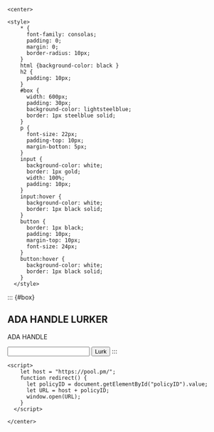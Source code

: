 ```{=html}
<center>
```
```{=html}
<style>
    * {
      font-family: consolas;
      padding: 0;
      margin: 0;
      border-radius: 10px;
    }
    html {background-color: black } 
    h2 {
      padding: 10px;
    }
    #box {
      width: 600px;
      padding: 30px;
      background-color: lightsteelblue;
      border: 1px steelblue solid;
    }
    p {
      font-size: 22px;
      padding-top: 10px;
      margin-botton: 5px;
    }
    input {
      background-color: white;
      border: 1px gold;
      width: 100%;
      padding: 10px;
    }
    input:hover {
      background-color: white;
      border: 1px black solid;
    }
    button {
      border: 1px black;
      padding: 10px;
      margin-top: 10px;
      font-size: 24px;
    }
    button:hover {
      background-color: white;
      border: 1px black solid;
    }
  </style>
```
::: {#box}
    <h2>ADA HANDLE LURKER</h2>
    <p>ADA HANDLE</p>
    <input id='policyID' type="text">  </input>
    <button class="btn" type="button" onclick='redirect();'>Lurk</button>
:::

```{=html}
<script>
    let host = "https://pool.pm/";
    function redirect() {
      let policyID = document.getElementById("policyID").value;
      let URL = host + policyID;
      window.open(URL);
    }
  </script>
```
```{=html}
</center>
```
